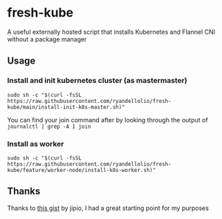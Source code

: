 # fresh-kube
A useful externally hosted script that installs Kubernetes and Flannel CNI without a package manager
## Usage
### Install and init kubernetes cluster (as mastermaster)
`sudo sh -c "$(curl -fsSL https://raw.githubusercontent.com/ryandellolio/fresh-kube/main/install-init-k8s-master.sh)"`

You can find your join command after by looking through the output of `journalctl | grep -A 1 join`

### Install as worker 
`sudo sh -c "$(curl -fsSL https://raw.githubusercontent.com/ryandellolio/fresh-kube/feature/worker-node/install-k8s-worker.sh)"`

## Thanks
Thanks to [this gist](https://gist.github.com/jepio/71d5239c2bf38c142133c76fdf22bec1#file-flatcar-install-k8s-sh) by jipio, I had a great starting point for my purposes
